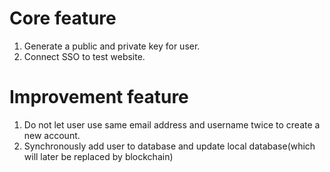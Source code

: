 # Core feature

1. Generate a public and private key for user.
2. Connect SSO to test website.

# Improvement feature

1. Do not let user use same email address and username twice to create a new account.
2. Synchronously add user to database and update local database(which will later be replaced by blockchain)